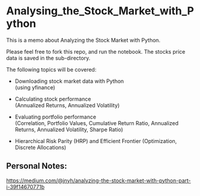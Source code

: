 # Analysing_the_Stock_Market_with_Python
This is a memo about Analyzing the Stock Market with Python. 

Please feel free to fork this repo, and run the notebook. The stocks price data is saved in the sub-directory.

The following topics will be covered: 

* Downloading stock market data with Python <br>
  (using yfinance)

* Calculating stock performance <br>
  (Annualized Returns, Annualized Volatility)

* Evaluating portfolio performance <br>
  (Correlation, Portfolio Values, Cumulative Return Ratio, Annualized Returns, Annualized Volatility, Sharpe Ratio)

* Hierarchical Risk Parity (HRP) and Efficient Frontier
  (Optimization, Discrete Allocations)
  

## Personal Notes:
https://medium.com/@jnyh/analyzing-the-stock-market-with-python-part-i-39f14670771b
